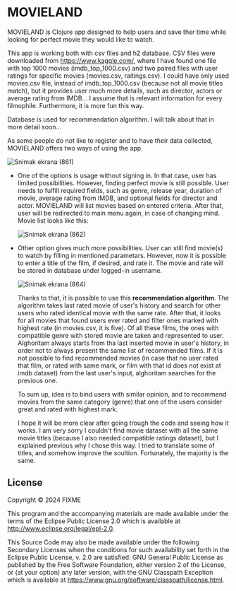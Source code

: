 # MOVIELAND

MOVIELAND is Clojure app designed to help users and save ther time while looking for perfect movie they would like to watch.

This app is working both with csv files and h2 database. CSV files were downloaded from https://www.kaggle.com/, where
I have found one file with top 1000 movies (imdb_top_1000.csv) and two paired files with user ratings for specific movies 
(movies.csv, raitings.csv). I could have only used movies.csv file, instead of imdb_top_1000.csv (because not all movie titles match), 
but it provides user much more details, such as director, actors or average rating from IMDB... I assume that is relevant information for every filmophile. 
Furthermore, it is more fun this way.

Database is used for recommendation algorithm. I will talk about that in more detail soon...

As some people do not like to register and to have their data collected, MOVIELAND offers two ways of using the app.

  ![Snimak ekrana (861)](https://github.com/maraja12/clojure2/assets/115712461/6d7d4548-688c-4cae-8ec2-c920f6f29c36)


* One of the options is usage without signing in. In that case, user has limited possibilities. However, finding perfect
  movie is still possible. User needs to fulfill required fields, such as genre, release year, duration of movie, average 
  rating from IMDB, and optional fields for director and actor. MOVIELAND will list movies based on entered criteria. After that,
  user will be redirected to main menu again, in case of changing mind.
  Movie list looks like this:
  
  ![Snimak ekrana (862)](https://github.com/maraja12/clojure2/assets/115712461/7e79ddaa-7fc2-436d-aa09-577f6c09d4ee)


* Other option gives much more possibilities. User can still find movie(s) to watch by filling in mentioned parametars.
  However, now it is possible to enter a title of the film, if desired, and rate it. The movie and rate will be stored in
  database under logged-in username.

  ![Snimak ekrana (864)](https://github.com/maraja12/clojure2/assets/115712461/bda1a8e2-4452-42a5-b9e3-63a2e5244765)


  Thanks to that, it is possible to use this **recommendation algorithm**. The algorithm takes last rated movie of user's history
  and search for other users who rated identical movie with the same rate. After that, it looks for all movies that found
  users ever rated and filter ones marked with highest rate (in movies.csv, it is five). Of all these films, the ones with
  compatible genre with stored movie are taken and represented to user. Alghoritam always starts from tha last inserted movie in
  user's history, in order not to always present the same list of recommended films. If it is not possible to find recommended movies (in
  case that no user rated that film, or rated with same mark, or film with that id does not exist at imdb dataset)
  from the last user's input, alghoritam searches for the previous one.
  
  To sum up, idea is to bind users with similar opinion, and to recommend movies from the same category (genre) that one of the users
  consider great and rated with highest mark.

  I hope it will be more clear after going trough the code and seeing how it works.
  I am very sorry I couldn't find movie dataset with all the same movie titles (because I also needed compatible ratings dataset),
  but I explained previous why I chose this way. I tried to translate some of titles, and somehow improve the soultion.
  Fortunately, the majority is the same.





## License

Copyright © 2024 FIXME

This program and the accompanying materials are made available under the
terms of the Eclipse Public License 2.0 which is available at
http://www.eclipse.org/legal/epl-2.0.

This Source Code may also be made available under the following Secondary
Licenses when the conditions for such availability set forth in the Eclipse
Public License, v. 2.0 are satisfied: GNU General Public License as published by
the Free Software Foundation, either version 2 of the License, or (at your
option) any later version, with the GNU Classpath Exception which is available
at https://www.gnu.org/software/classpath/license.html.
